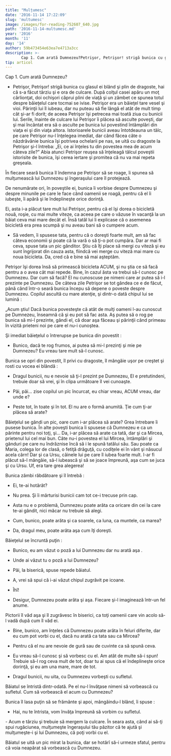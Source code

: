 ```yaml
---
title: "Mulțumesc"
date: '2016-11-14 17:22:09'
slug: 'multumesc'
image: /images/for-reading-752607_640.jpg
path: '2016-11-14-multumesc.md'
year: '2016'
month: '11'
day: '14'
author: 59b473454e63ea7e4713a3cc
description: >-
       Cap 1. Cum arată Dumnezeu?Petrişor, Petrişor! strigă bunica cu glasul ei blând şi plin de dragoste, hai că s-a făcut târziu şi e ora de culcare. După colţul casei apăru un moţ cârlionţat, doi oc
tip: articol
---
```

<div class="kg-card-markdown"><p> </p>
<p dir="ltr">  Cap 1. Cum arată Dumnezeu?</p>
<ul><li dir="ltr">
<p dir="ltr">Petrişor, Petrişor! strigă bunica cu glasul ei blând şi plin de dragoste, hai că s-a făcut târziu şi e ora de culcare. După colţul casei apăru un moţ cârlionţat, doi ochişori căprui  plini de viaţă şi un zâmbet ce spunea totul despre băieţelul care tocmai se ivise.  Petrişor era un băieţel tare vesel şi vioi. Părinţii lui îl iubeau, dar nu puteau să fie lângă el atât de mult timp cât şi-ar fi dorit; de aceea Petrişor îşi petrecea  mai toată ziua cu bunicii lui. Serile, înainte de culcare lui Petrişor îi plăcea  să asculte poveşti,  dar şi mai încântat era să o asculte pe bunica lui povestind întâmplări din viaţa ei şi din viaţa altora. Istorioarele bunicii aveau întotdeauna un tâlc, pe care Petrişor nu-l înţelegea imediat, dar când făcea câte o năzdrăvănie bunica îşi potrivea ochelarii pe nas, se uită cu dragoste la Petrişor şi-l întreba: „Ei, ce ai înţeles tu din povestea mea de acum câteva zile?” Abia atunci  Petrişor reuşea să înţeleagă tâlcul poveştii istorisite de bunica, îşi cerea iertare şi promitea că nu va mai repeta greşeala.</p>
</li>
</ul><p dir="ltr">           În fiecare seară bunica îl îndemna pe Petrişor să se roage, îi spunea să mulţumească lui Dumnezeu şi îngeraşului care îl protejează.</p>
<p dir="ltr">            De nenumărate ori, în poveştile ei, bunica îi vorbise despre Dumnezeu şi despre minunile pe care le face când oamenii se roagă, pentru că el îi iubeşte, îi apără şi le îndeplineşte orice dorinţă.</p>
<p dir="ltr">   Ei, asta i-a plăcut tare mult lui Petrişor, pentru că el îşi dorea o bicicletă nouă, roşie, cu mai multe viteze, ca aceea pe care o văzuse în vacanţă la un băiat ceva mai mare decât el. Însă tatăl lui îi explicase că o asemenea bicicletă era prea scumpă şi nu aveau bani să o cumpere  acum.</p>
<ul><li dir="ltr">
<p dir="ltr">Să vedem, îi spusese tata, pentru că o doreşti foarte mult, am să fac câteva economii şi poate că la vară  o să ţi-o  pot cumpăra. Dar ar mai fi ceva, spuse tata un pic gânditor. Ştiu  că îţi place să mergi cu viteză şi eu sunt îngrijorat din cauza asta, fiindcă vei merge cu viteză mai mare cu noua bicicleta. Da, cred că e bine să mai aşteptăm.</p>
</li>
</ul><p dir="ltr">Petrişor îşi dorea însă să primească bicicleta ACUM, şi nu ştia ce să facă pentru a o avea cât mai repede. Bine, în cazul ăsta va trebui să-l cunosc pe Dumnezeu. Dar cum să facă? El nu cunoscuse pe nimeni care ar putea să i-l prezinte pe Dumnezeu. De câteva zile Petrişor se tot gândea ce e de făcut, până când într-o seară bunica începu să depene o poveste despre Dumnezeu. Copilul ascultă cu mare atenţie, şi dintr-o dată chipul lui se lumină :</p>
<p dir="ltr">„Acum ştiu! Dacă bunica povesteşte că atât de mulţi oameni l-au cunoscut pe Dumnezeu, înseamnă că şi eu pot să fac asta. Aş putea să o rog  pe bunica să mi-l prezinte, gândi el, că doar aşa făceau şi părinţii când primeau în vizită prieteni noi pe care el nu-i cunoştea.</p>
<p dir="ltr">Şi imediat băieţelul o întrerupse pe bunica din povestit :</p>
<ul><li dir="ltr">
<p dir="ltr">Bunico, dacă te rog frumos, ai putea să mi-l prezinţi şi mie pe Dumnezeu? Eu vreau tare mult să-l cunosc.</p>
</li>
</ul><p dir="ltr">Bunica se opri din povestit, îl privi cu dragoste, îl mângâie uşor pe creştet şi rosti cu vocea ei blândă :</p>
<ul><li dir="ltr">
<p dir="ltr">Dragul bunicii, nu e nevoie să ţi-l prezint pe Dumnezeu, El e pretutindeni, trebuie doar să vrei, şi în clipa următoare îl vei cunoaşte.</p>
</li>
<li dir="ltr">
<p dir="ltr">Păi, păi... zise copilul un pic încurcat, eu chiar vreau, ACUM vreau, dar unde e?</p>
</li>
<li dir="ltr">
<p dir="ltr">Peste tot, în toate şi în tot. El nu are o formă anumită. Ţie cum ţi-ar plăcea să arate?</p>
</li>
</ul><p dir="ltr">      Băieţelul se gândi un pic, oare cum i-ar plăcea să arate? Grea întrebare îi pusese bunica. În alte poveşti bunica îi spusese că Dumnezeu e ca un părinte pentru noi toţi, şi... Da, i-ar plăcea să arate ca tată, dar şi ca Mircea, prietenul lui cel mai bun. Câte nu-i povestea el lui Mircea, întâmplări şi gânduri pe care nu îndrăznise încă să i le spună tatălui său. Sau poate ca Maria, colega lor de clasă, o fetiţă drăguţă, cu codiţele ei în vânt şi năsucul acela cârn! Dar şi ca Ursu, câinele lui pe care îl iubea foarte mult. I-ar fi plăcut să-l mângâie, să-l iubească şi să se joace împreună, aşa cum se juca şi cu Ursu. Uf, era tare grea alegerea!</p>
<p dir="ltr">   Bunica zâmbi răbdătoare şi îl întrebă :</p>
<ul><li dir="ltr">
<p dir="ltr">Ei, te-ai hotărât?</p>
</li>
<li dir="ltr">
<p dir="ltr">Nu prea. Şi îi mărturisi bunicii cam tot ce-i trecuse prin cap.</p>
</li>
<li dir="ltr">
<p dir="ltr">Asta nu e o problemă, Dumnezeu poate arăta ca oricare din cei la care te-ai gândit, nici măcar nu trebuie să alegi.</p>
</li>
<li dir="ltr">
<p dir="ltr">Cum, bunico, poate arăta şi ca soarele, ca luna, ca muntele, ca marea?</p>
</li>
<li dir="ltr">
<p dir="ltr">Da, dragul meu, poate arăta aşa cum îţi doreşti.</p>
</li>
</ul><p dir="ltr">Băieţelul se încruntă puţin :</p>
<ul><li dir="ltr">
<p dir="ltr">Bunico, eu am văzut o poză a lui Dumnezeu dar nu arată aşa .</p>
</li>
<li dir="ltr">
<p dir="ltr">Unde ai văzut tu o poză a lui Dumnezeu?</p>
</li>
<li dir="ltr">
<p dir="ltr">Păi, la biserică, spuse repede băiatul.</p>
</li>
<li dir="ltr">
<p dir="ltr">A, vrei să spui că i-ai văzut chipul zugrăvit pe icoane.</p>
</li>
<li dir="ltr">
<p dir="ltr">Îhî!</p>
</li>
<li dir="ltr">
<p dir="ltr">Desigur, Dumnezeu poate arăta şi aşa. Fiecare şi-l imaginează într-un fel anume.</p>
</li>
</ul><p dir="ltr">Pictorii îl văd aşa şi îl zugrăvesc în biserici, ca toţi oamenii care vin acolo să-l vadă după cum îl văd ei.</p>
<ul><li dir="ltr">
<p dir="ltr">Bine, bunico, am înţeles că Dumnezeu poate arăta în feluri diferite, dar eu cum pot vorbi cu el, dacă nu arată ca tata sau ca Mircea?</p>
</li>
<li dir="ltr">
<p dir="ltr">Pentru că el nu are nevoie de gură sau de cuvinte ca să spună ceva.</p>
</li>
<li dir="ltr">
<p dir="ltr">Eu vreau să-l cunosc şi să vorbesc cu el. Am atât de multe să-i spun! Trebuie să-l rog ceva mult de tot, doar tu ai spus că el îndeplineşte orice dorinţă, şi eu am una mare, mare de tot.</p>
</li>
<li dir="ltr">
<p dir="ltr">Dragul bunicii, nu uita, cu Dumnezeu vorbeşti cu sufletul.</p>
</li>
</ul><p dir="ltr">Băiatul se întristă dintr-odată. Pe el nu-l învăţase nimeni să vorbească cu sufletul. Cum  să vorbească el acum cu Dumnezeu?</p>
<p dir="ltr">Bunica îl lasa puţin să se frământe şi apoi, mângâindu-l blând, îi spuse :</p>
<ul><li dir="ltr">
<p dir="ltr">Hai, nu te întrista, vom învăţa împreună să vorbim cu sufletul.</p>
</li>
</ul><p dir="ltr">- Acum e târziu şi trebuie să mergem la culcare. În seara asta, când ai să-ţi spui rugăciunea, mulţumeşte îngeraşului tău păzitor că te ajută şi mulţumeşte-i şi lui Dumnezeu, că poţi vorbi cu  el.</p>
<p>Băiatul se uită un pic mirat la bunica, dar se hotărî să-i urmeze sfatul, pentru că voia neapărat să vorbească cu Dumnezeu.</p>
</div>
    